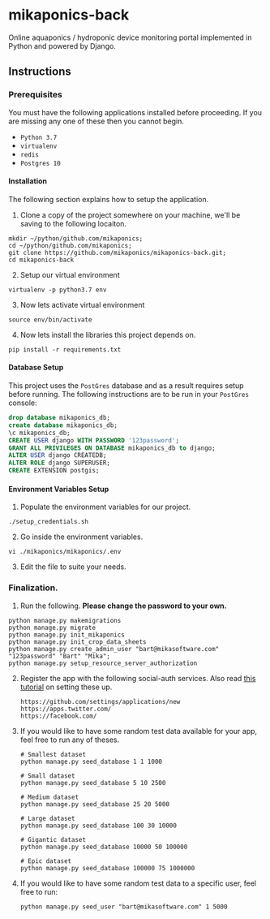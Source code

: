 # mikaponics-back
Online aquaponics / hydroponic device monitoring portal implemented in Python and powered by Django.


## Instructions
### Prerequisites
You must have the following applications installed before proceeding. If you are missing any one of these then you cannot begin.

* ``Python 3.7``
* ``virtualenv``
* ``redis``
* ``Postgres 10``

#### Installation
The following section explains how to setup the application.

1. Clone a copy of the project somewhere on your machine, we'll be saving to the following locaiton.

  ```
  mkdir ~/python/github.com/mikaponics;
  cd ~/python/github.com/mikaponics;
  git clone https://github.com/mikaponics/mikaponics-back.git;
  cd mikaponics-back
  ```


2. Setup our virtual environment

  ```
  virtualenv -p python3.7 env
  ```


3. Now lets activate virtual environment

  ```
  source env/bin/activate
  ```


4. Now lets install the libraries this project depends on.

  ```
  pip install -r requirements.txt
  ```

#### Database Setup
This project uses the ``PostGres`` database and as a result requires setup before running. The following instructions are to be run in your ``PostGres`` console:

  ```sql
  drop database mikaponics_db;
  create database mikaponics_db;
  \c mikaponics_db;
  CREATE USER django WITH PASSWORD '123password';
  GRANT ALL PRIVILEGES ON DATABASE mikaponics_db to django;
  ALTER USER django CREATEDB;
  ALTER ROLE django SUPERUSER;
  CREATE EXTENSION postgis;
  ```


#### Environment Variables Setup
1. Populate the environment variables for our project.

  ```
  ./setup_credentials.sh
  ```

2. Go inside the environment variables.

  ```
  vi ./mikaponics/mikaponics/.env
  ```

3. Edit the file to suite your needs.

### Finalization.

1. Run the following. **Please change the password to your own.**

  ```
  python manage.py makemigrations
  python manage.py migrate
  python manage.py init_mikaponics
  python manage.py init_crop_data_sheets
  python manage.py create_admin_user "bart@mikasoftware.com" "123password" "Bart" "Mika";
  python manage.py setup_resource_server_authorization
  ```

2. Register the app with the following social-auth services. Also read [this tutorial](https://simpleisbetterthancomplex.com/tutorial/2016/10/24/how-to-add-social-login-to-django.html) on setting these up.

    ```
    https://github.com/settings/applications/new
    https://apps.twitter.com/
    https://facebook.com/
    ```

3. If you would like to have some random test data available for your app, feel free to run any of theses.

    ```
    # Smallest dataset
    python manage.py seed_database 1 1 1000

    # Small dataset
    python manage.py seed_database 5 10 2500

    # Medium dataset
    python manage.py seed_database 25 20 5000

    # Large dataset
    python manage.py seed_database 100 30 10000

    # Gigantic dataset
    python manage.py seed_database 10000 50 100000

    # Epic dataset
    python manage.py seed_database 100000 75 1000000
    ```

4. If you would like to have some random test data to a specific user, feel free to run:

    ```
    python manage.py seed_user "bart@mikasoftware.com" 1 5000
    ```
